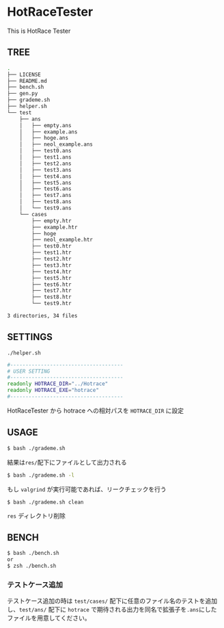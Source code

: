 # HotRaceTester
This is HotRace Tester

## TREE
```sh
.
├── LICENSE
├── README.md
├── bench.sh
├── gen.py
├── grademe.sh
├── helper.sh
└── test
    ├── ans
    │   ├── empty.ans
    │   ├── example.ans
    │   ├── hoge.ans
    │   ├── neol_example.ans
    │   ├── test0.ans
    │   ├── test1.ans
    │   ├── test2.ans
    │   ├── test3.ans
    │   ├── test4.ans
    │   ├── test5.ans
    │   ├── test6.ans
    │   ├── test7.ans
    │   ├── test8.ans
    │   └── test9.ans
    └── cases
        ├── empty.htr
        ├── example.htr
        ├── hoge
        ├── neol_example.htr
        ├── test0.htr
        ├── test1.htr
        ├── test2.htr
        ├── test3.htr
        ├── test4.htr
        ├── test5.htr
        ├── test6.htr
        ├── test7.htr
        ├── test8.htr
        └── test9.htr

3 directories, 34 files

```

## SETTINGS
`./helper.sh`
```sh
#-------------------------------------
# USER SETTING
#-------------------------------------
readonly HOTRACE_DIR="../Hotrace"
readonly HOTRACE_EXE="hotrace"
#-------------------------------------
```
HotRaceTester から hotrace への相対パスを `HOTRACE_DIR` に設定

## USAGE
```sh
$ bash ./grademe.sh
```
結果は`res/`配下にファイルとして出力される
```sh
$ bash ./grademe.sh -l
```
もし `valgrind` が実行可能であれば、リークチェックを行う

```
$ bash ./grademe.sh clean
```
`res` ディレクトリ削除

## BENCH
```sh
$ bash ./bench.sh
or
$ zsh ./bench.sh
```

### テストケース追加
テストケース追加の時は `test/cases/` 配下に任意のファイル名のテストを追加し、`test/ans/` 配下に `hotrace` で期待される出力を同名で拡張子を`.ans`にしたファイルを用意してください。

